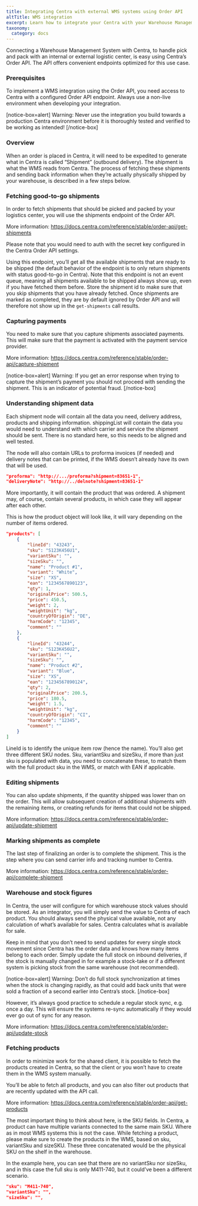 ```yaml
---
title: Integrating Centra with external WMS systems using Order API
altTitle: WMS integration
excerpt: Learn how to integrate your Centra with your Warehouse Management System
taxonomy:
  category: docs
---
```


Connecting a Warehouse Management System with Centra, to handle pick and pack with an internal or external logistic center, is easy using Centra’s Order API. The API offers convenient endpoints optimized for this use case.

### Prerequisites

To implement a WMS integration using the Order API, you need access to Centra with a configured Order API endpoint. Always use a non-live environment when developing your integration.

[notice-box=alert]
Warning: Never use the integration you build towards a production Centra environment before it is thoroughly tested and verified to be working as intended!
[/notice-box]

### Overview

When an order is placed in Centra, it will need to be expedited to generate what in Centra is called “Shipment” (outbound delivery). The shipment is what the WMS reads from Centra. The process of fetching these shipments and sending back information when they’re actually physically shipped by your warehouse, is described in a few steps below.

### Fetching good-to-go shipments

In order to fetch shipments that should be picked and packed by your logistics center, you will use the shipments endpoint of the Order API.

More information: <https://docs.centra.com/reference/stable/order-api/get-shipments>

Please note that you would need to auth with the secret key configured in the Centra Order API settings.

Using this endpoint, you’ll get all the available shipments that are ready to be shipped (the default behavior of the endpoint is to only return shipments with status good-to-go in Centra). Note that this endpoint is not an event queue, meaning all shipments available to be shipped always show up, even if you have fetched them before. Store the shipment id to make sure that you skip shipments that you have already fetched. Once shipments are marked as completed, they are by default ignored by Order API and will therefore not show up in the `get-shipments` call results.

### Capturing payments

You need to make sure that you capture shipments associated payments. This will make sure that the payment is activated with the payment service provider.

More information: <https://docs.centra.com/reference/stable/order-api/capture-shipment>

[notice-box=alert]
Warning: If you get an error response when trying to capture the shipment’s payment you should not proceed with sending the shipment. This is an indicator of potential fraud.
[/notice-box]

### Understanding shipment data

Each shipment node will contain all the data you need, delivery address, products and shipping information. shippingList will contain the data you would need to understand with which carrier and service the shipment should be sent. There is no standard here, so this needs to be aligned and well tested.

The node will also contain URLs to proforma invoices (if needed) and delivery notes that can be printed, if the WMS doesn’t already have its own that will be used.

```json
"proforma": "http://.../proforma?shipment=83651-1",
"deliveryNote": "http://../delnote?shipment=83651-1"
```

More importantly, it will contain the product that was ordered. A shipment may, of course, contain several products, in which case they will appear after each other.

This is how the product object will look like, it will vary depending on the number of items ordered.

```json
"products": [
	{
		"lineId": "43243",
		"sku": "S123K456U1",
		"variantSku": "",
		"sizeSku": "",
		"name": "Product #1",
		"variant": "White",
		"size": "XS",
		"ean": "1234567890123",
		"qty": 1,
		"originalPrice": 500.5,
		"price": 450.5,
		"weight": 2,
		"weightUnit": "kg",
		"countryOfOrigin": "DE",
		"harmCode": "12345",
		"comment": ""
	},
	{
		"lineId": "43244",
		"sku": "S123K456U2",
		"variantSku": "",
		"sizeSku": "",
		"name": "Product #2",
		"variant": "Blue",
		"size": "XS",
		"ean": "1234567890124",
		"qty": 2,
		"originalPrice": 200.5,
		"price": 180.5,
		"weight": 1.5,
		"weightUnit": "kg",
		"countryOfOrigin": "CI",
		"harmCode": "12345",
		"comment": ""
	}
]
```

LineId is to identify the unique item row (hence the name). You’ll also get three different SKU nodes. Sku, variantSku and sizeSku, if more than just sku is populated with data, you need to concatenate these, to match them with the full product sku in the WMS, or match with EAN if applicable.

### Editing shipments

You can also update shipments, if the quantity shipped was lower than on the order. This will allow subsequent creation of additional shipments with the remaining items, or creating refunds for items that could not be shipped.

More information: <https://docs.centra.com/reference/stable/order-api/update-shipment>

### Marking shipments as complete

The last step of finalizing an order is to complete the shipment. This is the step where you can send carrier info and tracking number to Centra.

More information: <https://docs.centra.com/reference/stable/order-api/complete-shipment>

### Warehouse and stock figures

In Centra, the user will configure for which warehouse stock values should be stored. As an integrator, you will simply send the value to Centra of each product. You should always send the physical value available, not any calculation of what’s available for sales. Centra calculates what is available for sale.

Keep in mind that you don’t need to send updates for every single stock movement since Centra has the order data and knows how many items belong to each order. Simply update the full stock on inbound deliveries, if the stock is manually changed in for example a stock-take or if a different system is picking stock from the same warehouse (not recommended).

[notice-box=alert]
Warning: Don’t do full stock synchronization at times when the stock is changing rapidly, as that could add back units that were sold a fraction of a second earlier into Centra’s stock.
[/notice-box]

However, it’s always good practice to schedule a regular stock sync, e.g. once a day. This will ensure the systems re-sync automatically if they would ever go out of sync for any reason.

More information: <https://docs.centra.com/reference/stable/order-api/update-stock>

### Fetching products

In order to minimize work for the shared client, it is possible to fetch the products created in Centra, so that the client or you won’t have to create them in the WMS system manually.

You’ll be able to fetch all products, and you can also filter out products that are recently updated with the API call.

More information: <https://docs.centra.com/reference/stable/order-api/get-products>

The most important thing to think about here, is the SKU fields. In Centra, a product can have multiple variants connected to the same main SKU. Where as in most WMS systems this is not the case. While fetching a product, please make sure to create the products in the WMS, based on sku, variantSku and sizeSKU. These three concatenated would be the physical SKU on the shelf in the warehouse.

In the example here, you can see that there are no variantSku nor sizeSku, and in this case the full sku is only M411-740, but it could’ve been a different scenario.

```json
"sku": "M411-740",
"variantSku": "",
"sizeSku": "",
```
